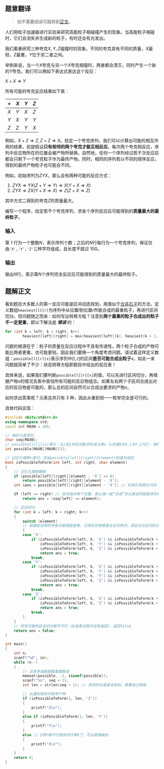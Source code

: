## 题意翻译

> 如不需要阅读可跳转到[正文](#题解正文)。

人们用粒子加速器进行实验来研究高能粒子相碰撞产生的现象。当高能粒子相碰时，它们会消失并生成新的粒子，有时还会有光发出。

我们着重研究三种夸克$X,Y,Z$碰撞时的现象。不同的夸克具有不同的质量，$X$最轻，$Z$最重，$Y$位于另二者之间。

举例来说，当一个$X$夸克与另一个$X$夸克相撞时，两者都会湮灭，同时产生一个新的$Y$夸克。我们可以用如下表达式表达这个反应：

$X+X \Rightarrow Y$

所有可能的夸克反应结果如下表：

| +   | $X$ | $Y$ | $Z$ |
| --- | --- | --- | --- |
| $X$ | $Y$ | $X$ | $Z$ |
| $Y$ | $X$ | $Y$ | $Y$ |
| $Z$ | $Z$ | $Y$ | $X$ |

例如，$X+Z \Rightarrow Z, Z+Z \Rightarrow X$。给定一个夸克序列，我们可以计算出可能的相互作用的结果，前提假设**只有相邻的两个夸克才能互相反应**。每次两个夸克相反应，序列中反应物所在的位置会被产物所替换。自然地，任何一个序列经过若干次反应后都会只剩下一个夸克粒子作为最终产物。同时，相同的序列若以不同的顺序反应，得到的最终产物粒子也可能会不同。

例如，初始序列为$ZYX$，那么会有两种可能的反应方式：

1. $ZYX \Longrightarrow YX(Z+Y \Rightarrow Y) \Longrightarrow X(Y+X \Rightarrow X)$
2. $ZYX \Longrightarrow ZX(Y+X \Rightarrow X) \Longrightarrow Z(Z+X \Rightarrow Z)$

其中方式二得到的夸克$Z$的质量最大。

编写一个程序，给定若干个夸克序列，求各个序列反应后可能得到的**质量最大的最终粒子**。

### 输入

第 1 行为一个整数$N$，表示序列个数；之后的$N$行每行为一个夸克序列，保证仅由`'X','Y','Z'`三种字符组成，且长度不超过 100。

### 输出

输出$N$行，表示第$N$个序列完全反应后可能得到的质量最大的最终粒子。

## 题解正文

看到题目大多数人的第一反应可能是区间动态规划，用类似于[合并石子](https://www.luogu.com.cn/problem/P1775)的方法，定义数组`heaviest[l][r]`为序列中从位置$l$到位置$r$所能合成的最重粒子，再进行区间切分。但问题随之而来：如何写出转移方程？注意到**两个最重的粒子合成出的粒子不一定更重**，即以下解法是 **_错误_** 的：

```c++
for (int k = left; k < right; k++)
        heaviest[left][right] = max(heaviest[left][k], heaviest[k + 1, right]);
```

问题的根源在于：粒子的质量在反应过程中不具有传递性。两个粒子合成的产物可能比两者更重，也可能更轻。因此我们要换一个角度考虑问题。请试着这样定义数组：`possible[l][r][x]`表示序列中$[l,r]$的区间**是否可能合成出粒子**$x$。如此一来问题就简单了不少：状态转移方程即题目中给出的反应表！

具体来说，如果我们要判断`possible[l][r][x]`的值，可以先进行区间切分，再根据产物$x$的情况去表中查找所有可能的反应物组合。如果左右两个子区间合成出对应的反应物是可能的，那么总的区间自然可以合成出要求的产物$x$。

如何求出答案呢？元素总共只有 3 种，因此从重到轻一一枚举完全是可行的。

具体代码实现：

```c++
#include <bits/stdc++.h>
using namespace std;
const int MAXN = 105;

// 储存元素序列
char seq[MAXN];
// possible[i][j][x]表示：从i到j的区间能否形成元素x（x的值0为X,1为Y,2为Z），储存值为-1表示未知，0表示否，1表示是
int possible[MAXN][MAXN][3];

// 记忆化搜索+递归，求出possible[left][right][element]的值并返回
bool isPossibleToForm(int left, int right, char element)
{
    // 记忆化搜索模板
    if (possible[left][right][element - 'X'] >= 0)
        return possible[left][right][element - 'X'];
    int &ans = possible[left][right][element - 'X']; // 利用引用简化代码

    if (left == right) // 区间指向单个位置，那么唯一能“合成”的元素自然就是序列中此位置的元素本身
        return ans = (seq[left] == element);

    // 区间切分
    for (int k = left; k < right; k++)
    {
        switch (element)
        // 根据反应物的所有可能搭配查表，记得反应物表是左右对称的，因此左右区间的对应的反应物交换位置后依然可行
        {
        case 'X':
            if (isPossibleToForm(left, k, 'X') && isPossibleToForm(k + 1, right, 'Y') ||
                isPossibleToForm(left, k, 'Y') && isPossibleToForm(k + 1, right, 'X') ||
                isPossibleToForm(left, k, 'Z') && isPossibleToForm(k + 1, right, 'Z'))
                return ans = true;
            break;
        case 'Y':
            if (isPossibleToForm(left, k, 'X') && isPossibleToForm(k + 1, right, 'X') ||
                isPossibleToForm(left, k, 'Y') && isPossibleToForm(k + 1, right, 'Y') ||
                isPossibleToForm(left, k, 'Y') && isPossibleToForm(k + 1, right, 'Z') ||
                isPossibleToForm(left, k, 'Z') && isPossibleToForm(k + 1, right, 'Y'))
                return ans = true;
            break;
        case 'Z':
            if (isPossibleToForm(left, k, 'X') && isPossibleToForm(k + 1, right, 'Z') ||
                isPossibleToForm(left, k, 'Z') && isPossibleToForm(k + 1, right, 'X'))
                return ans = true;
            break;
        }
    }
    // 所有可能的区间切分都不可行（在查表过程中没有返回），返回false
    return ans = false;
}

int main()
{
    int n;
    scanf("%d", &n);
    while (n--)
    {
        // 注意多组数据需重置数组
        memset(possible, -1, sizeof(possible));
        scanf("%s", seq + 1);
        int len = strlen(seq + 1); // 序列的长度是未知的，需要自己获取

        // 从重到轻依次枚举产物
        if (isPossibleToForm(1, len, 'Z'))
        {
            printf("Z\n");
        }
        else if (isPossibleToForm(1, len, 'Y'))
        {
            printf("Y\n");
        }
        else // Z和Y都不行那自然只剩X了，可以直接输出
        {
            printf("X\n");
        }
    }
    return 0;
}
```
